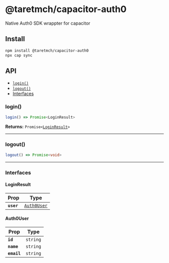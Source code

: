 # @taretmch/capacitor-auth0

Native Auth0 SDK wrappter for capacitor

## Install

```bash
npm install @taretmch/capacitor-auth0
npx cap sync
```

## API

<docgen-index>

* [`login()`](#login)
* [`logout()`](#logout)
* [Interfaces](#interfaces)

</docgen-index>

<docgen-api>
<!--Update the source file JSDoc comments and rerun docgen to update the docs below-->

### login()

```typescript
login() => Promise<LoginResult>
```

**Returns:** <code>Promise&lt;<a href="#loginresult">LoginResult</a>&gt;</code>

--------------------


### logout()

```typescript
logout() => Promise<void>
```

--------------------


### Interfaces


#### LoginResult

| Prop       | Type                                            |
| ---------- | ----------------------------------------------- |
| **`user`** | <code><a href="#auth0user">Auth0User</a></code> |


#### Auth0User

| Prop        | Type                |
| ----------- | ------------------- |
| **`id`**    | <code>string</code> |
| **`name`**  | <code>string</code> |
| **`email`** | <code>string</code> |

</docgen-api>
